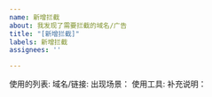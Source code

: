 ```yaml
---
name: 新增拦截
about: 我发现了需要拦截的域名/广告
title: "[新增拦截]"
labels: 新增拦截
assignees: ''

---
```


使用的列表:
域名/链接: 
出现场景：
使用工具:
补充说明：
